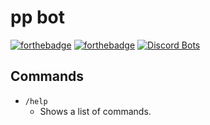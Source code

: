 # pp bot

[![forthebadge](https://forthebadge.com/images/badges/built-with-swag.svg)](https://forthebadge.com) [![forthebadge](https://forthebadge.com/images/badges/you-didnt-ask-for-this.svg)](https://forthebadge.com)
[![Discord Bots](https://top.gg/api/widget/735147633076863027.svg)](https://top.gg/bot/735147633076863027)

## Commands

* `/help`
  * Shows a list of commands.
